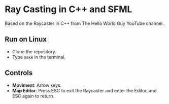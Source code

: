 # Ray Casting in C++ and SFML

Based on the Raycaster in C++ from The Hello World Guy YouTube channel.

## Run on Linux

- Clone the repository.
- Type ```make``` in the terminal.

## Controls

 - **Moviment**: Arrow keys.
 - **Map Editor**: Press ESC to exit the Raycaster and enter the Editor, and ESC again to return.
